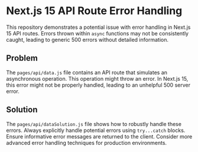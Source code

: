 # Next.js 15 API Route Error Handling

This repository demonstrates a potential issue with error handling in Next.js 15 API routes.  Errors thrown within `async` functions may not be consistently caught, leading to generic 500 errors without detailed information.

## Problem

The `pages/api/data.js` file contains an API route that simulates an asynchronous operation.  This operation might throw an error. In Next.js 15, this error might not be properly handled, leading to an unhelpful 500 server error.

## Solution

The `pages/api/dataSolution.js` file shows how to robustly handle these errors.  Always explicitly handle potential errors using `try...catch` blocks. Ensure informative error messages are returned to the client.  Consider more advanced error handling techniques for production environments.
